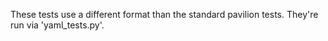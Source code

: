 These tests use a different format than the standard pavilion tests. They're run via
'yaml\_tests.py'.
